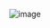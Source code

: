 
![image](https://github.com/TuannyThomazelli/TuannyThomazelli/assets/159180638/a8e4d493-fa98-4d2d-8e63-23bf0510fc94)
